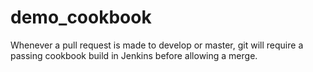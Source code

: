 # demo_cookbook

Whenever a pull request is made to develop or master, git will require a passing cookbook build in Jenkins before allowing a merge.